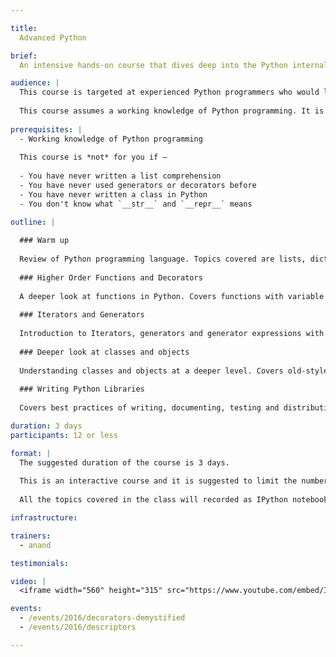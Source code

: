 ```yaml
---

title:
  Advanced Python

brief:
  An intensive hands-on course that dives deep into the Python internals, advanced features like decorators, generators, meta classes etc. and best practices of Python programming language.

audience: |
  This course is targeted at experienced Python programmers who would like to learn advanced features of the Python programming language for building libraries and frameworks with beautiful APIs.
  
  This course assumes a working knowledge of Python programming. It is *not* recommended for programmers who are new to Python.
  
prerequisites: |
  - Working knowledge of Python programming
  
  This course is *not* for you if –
  
  - You have never written a list comprehension
  - You have never used generators or decorators before
  - You have never written a class in Python
  - You don't know what `__str__` and `__repr__` means

outline: |
  
  ### Warm up
  
  Review of Python programming language. Topics covered are lists, dictionaries, list comprehensions and importing modules.
  
  ### Higher ­Order Functions and Decorators
  
  A deeper look at functions in Python. Covers functions with variable arguments, keyword and default arguments, scoping rules, recursion, higher order functions and decorators.
  
  ### Iterators and Generators
  
  Introduction to Iterators, generators and generator expressions with emphasis on working with large data and how these techniques help to make code more readable. Also explores coroutines using the new async and await syntax and async programming.
  
  ### Deeper look at classes and objects
  
  Understanding classes and objects at a deeper level. Covers old-style and new-style classes, static methods, class methods, special methods for operator overloading, slots, descriptors, context managers and meta classes.
  
  ### Writing Python Libraries
  
  Covers best practices of writing, documenting, testing and distributing python libraries.

duration: 3 days
participants: 12 or less

format: |
  The suggested duration of the course is 3 days.
  
  This is an interactive course and it is suggested to limit the number of participants to 12 or less for it to be effective.
  
  All the topics covered in the class will recorded as IPython notebook and shared with all the participants at the end of the each day of the course.

infrastructure:

trainers:
  - anand

testimonials:

video: |
  <iframe width="560" height="315" src="https://www.youtube.com/embed/I_oZv55j0EU?rel=0&amp;controls=0&amp;showinfo=0" frameborder="0" allowfullscreen></iframe>

events:
  - /events/2016/decorators-demystified
  - /events/2016/descriptors

---
```

